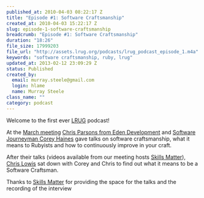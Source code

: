 ```yaml
--- 
published_at: 2010-04-03 08:22:17 Z
title: "Episode #1: Software Craftsmanship"
created_at: 2010-04-03 15:22:17 Z
slug: episode-1-software-craftsmanship
breadcrumb: "Episode #1: Software Craftsmanship"
duration: "18:26"
file_size: 17999203
file_url: "http://assets.lrug.org/podcasts/lrug_podcast_episode_1.m4a"
keywords: "software craftsmanship, ruby, lrug"
updated_at: 2013-02-12 23:09:29 Z
status: Published
created_by: 
  email: murray.steele@gmail.com
  login: hlame
  name: Murray Steele
class_name: ""
category: podcast
---
```


Welcome to the first ever [LRUG](http://lrug.org/) podcast!

At the <a href="http://lrug.org/meetings/2010/02/19/march-2010-meeting/">March meeting</a> <a href="http://www.edendevelopment.co.uk">Chris Parsons from Eden Development</a> and <a href="http://www.coreyhaines.com/">Software Journeyman Corey Haines</a> gave talks on software craftsmanship, what it means to Rubyists and how to continuously improve in your craft. 

After their talks (videos available from our meeting hosts <a href="http://skillsmatter.com/event/ajax-ria/software-craftsmanship">Skills Matter</a>), <a href="http://blog.chrislowis.co.uk/">Chris Lowis</a> sat down with Corey and Chris to find out what it means to be a Software Craftsman. 

Thanks to <a href="http://skillsmatter.com/">Skills Matter</a> for providing the space for the talks and the recording of the interview
